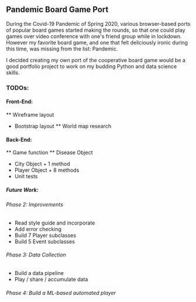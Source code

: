 ## **Pandemic Board Game Port**

During the Covid-19 Pandemic of Spring 2020, various browser-based ports of popular board games started making the rounds, 
so that one could play games over video conference with one's friend group while in lockdown. However my favorite board game, 
and one that felt deliciously ironic during this time, was missing from the list: Pandemic.

I decided creating my own port of the cooperative board game would be a good portfolio project to work on my budding Python 
and data science skills.

### TODOs:

#### Front-End:
** Wireframe layout
- Bootstrap layout
** World map research

#### Back-End:
** Game function
** Disease Object
- City Object + 1 method
- Player Object + 8 methods
- Unit tests

##### Future Work:

###### Phase 2: Improvements
- Read style guide and incorporate
- Add error checking
- Build 7 Player subclasses
- Build 5 Event subclasses

###### Phase 3: Data Collection
- Build a data pipeline
- Play / share / accumulate data

###### Phase 4: Build a ML-based automated player
